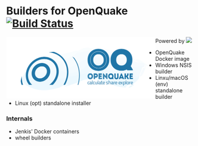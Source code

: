 # Builders for OpenQuake [![Build Status](https://travis-ci.org/gem/oq-containers.svg?branch=master)](https://travis-ci.org/gem/oq-container)

<img align="left" src="https://github.com/gem/oq-infrastructure/raw/master/logos/oq-logo.png" width="400px">

Powered by
<img src="https://upload.wikimedia.org/wikipedia/commons/7/79/Docker_%28container_engine%29_logo.png" width="100px">

* OpenQuake Docker image
* Windows NSIS builder
* Linxu/macOS (env) standalone builder
* Linux (opt) standalone installer

### Internals

* Jenkis' Docker containers
* wheel builders
